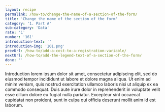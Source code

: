 ```yaml
---
layout: recipe
permalink: /how-to/change-the-name-of-a-section-of-the-form/
title: 'Change the name of the section of the form'
category: '1. Part A'
sub-category: 'Data'
rate: '1'
number: '161'
introduction-text: ''
introduction-img: '101.png'
prevUrl: /how-to/add-a-cost-to-a-registration-variable/
nextUrl: /how-to/add-the-legend-text-of-a-section-of-the-form/
done: ''
---
```


Introduction lorem ipsum dolor sit amet, consectetur adipiscing elit, sed do eiusmod tempor incididunt ut labore et dolore magna aliqua. Ut enim ad minim veniam, quis nostrud exercitation ullamco laboris nisi ut aliquip ex ea commodo consequat. Duis aute irure dolor in reprehenderit in voluptate velit esse cillum dolore eu fugiat nulla pariatur. Excepteur sint occaecat cupidatat non proident, sunt in culpa qui officia deserunt mollit anim id est laborum.

